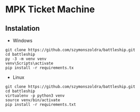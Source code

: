 # MPK Ticket Machine

## Instalation

- Windows
```
git clone https://github.com/szymonszoldra/battleship.git
cd battleship
py -3 -m venv venv
venv\Scripts\activate
pip install -r requirements.tx
```

- Linux
```
git clone https://github.com/szymonszoldra/battleship.git
cd battleship
virtualenv -p python3 venv
source venv/bin/activate
pip install -r requirements.txt
```
